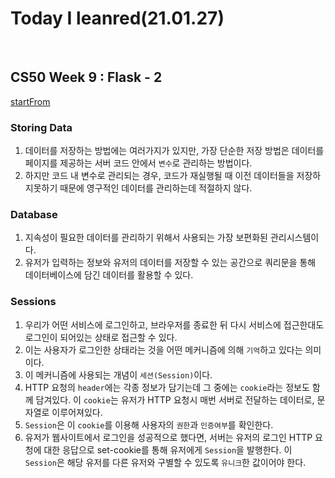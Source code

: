 # Today I leanred(21.01.27)
<br>


## CS50 Week 9 : Flask - 2

[startFrom](https://youtu.be/x_c8pTW8ZUc?t=4225)

### Storing Data
1. 데이터를 저장하는 방법에는 여러가지가 있지만, 가장 단순한 저장 방법은 데이터를  페이지를 제공하는 서버 코드 안에서 `변수`로 관리하는 방법이다.
2. 하지만 코드 내 변수로 관리되는 경우, 코드가 재실행될 때 이전 데이터들을 저장하지못하기 때문에 영구적인 데이터를 관리하는데 적절하지 않다.

### Database
1. 지속성이 필요한 데이터를 관리하기 위해서 사용되는 가장 보편화된 관리시스템이다.
2. 유저가 입력하는 정보와 유저의 데이터를 저장할 수 있는 공간으로 쿼리문을 통해 데이터베이스에 담긴 데이터를 활용할 수 있다.

### Sessions
1. 우리가 어떤 서비스에 로그인하고, 브라우저를 종료한 뒤 다시 서비스에 접근한대도 로그인이 되어있는 상태로 접근할 수 있다.
2. 이는 사용자가 로그인한 상태라는 것을 어떤 메커니즘에 의해 `기억`하고 있다는 의미이다.
3. 이 메커니즘에 사용되는 개념이 `세션(Session)`이다.
4. HTTP 요청의 `header`에는 각종 정보가 담기는데 그 중에는 `cookie`라는 정보도 함께 담겨있다. 이 `cookie`는 유저가 HTTP 요청시 매번 서버로 전달하는 데이터로, 문자열로 이루어져있다.
5. `Session`은 이 `cookie`를 이용해 사용자의 `권한`과 `인증여부`를 확인한다.
6. 유저가 웹사이트에서 로그인을 성공적으로 했다면, 서버는 유저의 로그인 HTTP 요청에 대한 응답으로 set-cookie를 통해 유저에게 `Session`을 발행한다. 이 `Session`은 해당 유저를 다른 유저와 구별할 수 있도록 `유니크`한 값이어야 한다.